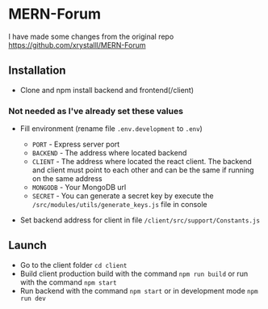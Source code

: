 # MERN-Forum
I have made some changes from the original repo https://github.com/xrystalll/MERN-Forum
## Installation
- Clone and npm install backend and frontend(/client)

### Not needed as I've already set these values
- Fill environment (rename file `.env.development` to `.env`)
  - `PORT` - Express server port
  - `BACKEND` - The address where located backend
  - `CLIENT` - The address where located the react client. The backend and client must point to each other and can be the same if running on the same address
  - `MONGODB` - Your MongoDB url
  - `SECRET` - You can generate a secret key by execute the `/src/modules/utils/generate_keys.js` file in console

- Set backend address for client in file `/client/src/support/Constants.js`

## Launch
  - Go to the client folder `cd client`
  - Build client production build with the command `npm run build` or run with the command `npm start`
  - Run backend with the command `npm start` or in development mode `npm run dev`
